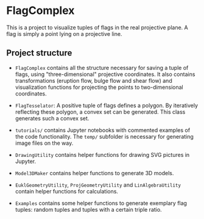 # FlagComplex

This is a project to visualize tuples of flags in the real projective plane. A flag is simply a point lying on a projective line.

## Project structure
* `FlagComplex` contains all the structure necessary for saving a tuple of flags, using "three-dimensional" projective coordinates. It also contains transformations (eruption flow, bulge flow and shear flow) and visualization functions for projecting the points to two-dimensional coordinates.

* `FlagTesselator`: A positive tuple of flags defines a polygon. By iteratively reflecting these polygon, a convex set can be generated. This class generates such a convex set.

* `tutorials/` contains Jupyter notebooks with commented examples of the code functionality. The `temp/` subfolder is necessary for generating image files on the way.

* `DrawingUtility` contains helper functions for drawing SVG pictures in Jupyter.

* `Model3DMaker` contains helper functions to generate 3D models.

* `EuklGeometryUtility`, `ProjGeometryUtility` and `LinAlgebraUtility` contain helper functions for calculations.

* `Examples` contains some helper functions to generate exemplary flag tuples: random tuples and tuples with a certain triple ratio.
